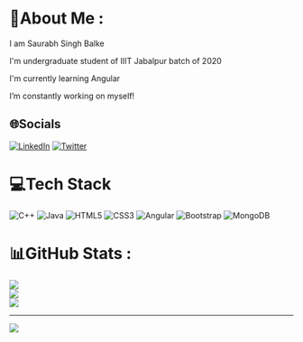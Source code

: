 # 💫About Me :
I am Saurabh Singh Balke

I'm undergraduate student of IIIT Jabalpur batch of 2020

I'm currently learning Angular

I’m constantly working on myself!

## 🌐Socials
[![LinkedIn](https://img.shields.io/badge/LinkedIn-%230077B5.svg?logo=linkedin&logoColor=white)](https://www.linkedin.com/in/saurabh-singh-balke-0544b4200/) [![Twitter](https://img.shields.io/badge/Twitter-%231DA1F2.svg?logo=Twitter&logoColor=white)](https://twitter.com/balkesaurabh) 

# 💻Tech Stack
![C++](https://img.shields.io/badge/c++-%2300599C.svg?style=for-the-badge&logo=c%2B%2B&logoColor=white) ![Java](https://img.shields.io/badge/java-%23ED8B00.svg?style=for-the-badge&logo=java&logoColor=white) ![HTML5](https://img.shields.io/badge/html5-%23E34F26.svg?style=for-the-badge&logo=html5&logoColor=white) ![CSS3](https://img.shields.io/badge/css3-%231572B6.svg?style=for-the-badge&logo=css3&logoColor=white) ![Angular](https://img.shields.io/badge/angular-%23DD0031.svg?style=for-the-badge&logo=angular&logoColor=white) ![Bootstrap](https://img.shields.io/badge/bootstrap-%23563D7C.svg?style=for-the-badge&logo=bootstrap&logoColor=white) ![MongoDB](https://img.shields.io/badge/MongoDB-%234ea94b.svg?style=for-the-badge&logo=mongodb&logoColor=white)
# 📊GitHub Stats :
![](https://github-readme-stats.vercel.app/api?username=saurabhbalke&theme=radical&hide_border=false&include_all_commits=false&count_private=false)<br/>
![](https://github-readme-streak-stats.herokuapp.com/?user=saurabhbalke&theme=radical&hide_border=false)<br/>
![](https://github-readme-stats.vercel.app/api/top-langs/?username=saurabhbalke&theme=radical&hide_border=false&include_all_commits=false&count_private=false&layout=compact)

---
[![](https://visitcount.itsvg.in/api?id=saurabhbalke&icon=0&color=0)](https://visitcount.itsvg.in)
